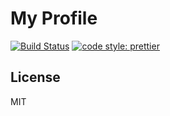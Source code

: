 # My Profile

[![Build Status](https://travis-ci.org/joelgeorgev/profile.svg?branch=master)](https://travis-ci.org/joelgeorgev/profile)
[![code style: prettier](https://img.shields.io/badge/code_style-prettier-ff69b4.svg?style=flat-square)](https://github.com/prettier/prettier)

## License

MIT
